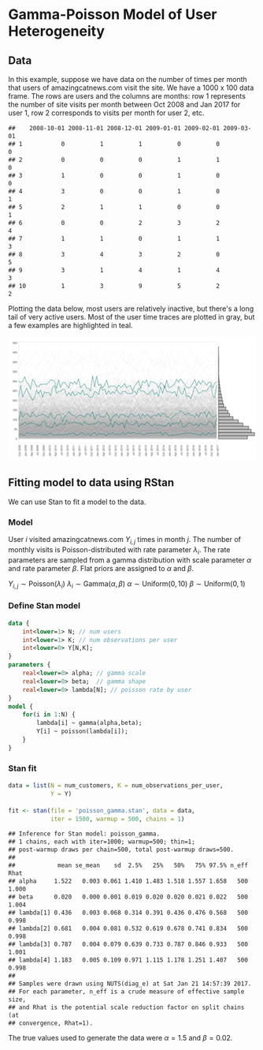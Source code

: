 Gamma-Poisson Model of User Heterogeneity
================

Data
----

In this example, suppose we have data on the number of times per month that users of amazingcatnews.com visit the site. We have a 1000 x 100 data frame. The rows are users and the columns are months: row 1 represents the number of site visits per month between Oct 2008 and Jan 2017 for user 1, row 2 corresponds to visits per month for user 2, etc.

    ##    2008-10-01 2008-11-01 2008-12-01 2009-01-01 2009-02-01 2009-03-01
    ## 1           0          1          1          0          0          0
    ## 2           0          0          0          1          1          0
    ## 3           1          0          0          1          0          0
    ## 4           3          0          0          1          0          1
    ## 5           2          1          1          0          0          1
    ## 6           0          0          2          3          2          4
    ## 7           1          1          0          1          1          3
    ## 8           3          4          3          2          0          5
    ## 9           3          1          4          1          4          3
    ## 10          1          3          9          5          2          2

Plotting the data below, most users are relatively inactive, but there's a long tail of very active users. Most of the user time traces are plotted in gray, but a few examples are highlighted in teal.

![](figures/poisson_gamma1.png)

Fitting model to data using RStan
---------------------------------

We can use Stan to fit a model to the data.

### Model

User *i* visited amazingcatnews.com *Y*<sub>*i*, *j*</sub> times in month *j*. The number of monthly visits is Poisson-distributed with rate parameter *λ*<sub>*i*</sub>. The rate parameters are sampled from a gamma distribution with scale parameter *α* and rate parameter *β*. Flat priors are assigned to *α* and *β*.

*Y*<sub>*i*, *j*</sub> ∼ Poisson(*λ*<sub>*i*</sub>)
*λ*<sub>*i*</sub> ∼ Gamma(*α*, *β*)
*α* ∼ Uniform(0, 10)
*β* ∼ Uniform(0, 1)

### Define Stan model

``` stan
data {
    int<lower=1> N; // num users
    int<lower=1> K; // num observations per user
    int<lower=0> Y[N,K];
}
parameters {
    real<lower=0> alpha; // gamma scale
    real<lower=0> beta;  // gamma shape
    real<lower=0> lambda[N]; // poisson rate by user
}
model {
    for(i in 1:N) {
        lambda[i] ~ gamma(alpha,beta);
        Y[i] ~ poisson(lambda[i]);
    }
}
```

### Stan fit

``` r
data = list(N = num_customers, K = num_observations_per_user,
            Y = Y)

fit <- stan(file = 'poisson_gamma.stan', data = data,
            iter = 1500, warmup = 500, chains = 1)
```

    ## Inference for Stan model: poisson_gamma.
    ## 1 chains, each with iter=1000; warmup=500; thin=1;
    ## post-warmup draws per chain=500, total post-warmup draws=500.
    ##
    ##            mean se_mean    sd  2.5%   25%   50%   75% 97.5% n_eff  Rhat
    ## alpha     1.522   0.003 0.061 1.410 1.483 1.518 1.557 1.658   500 1.000
    ## beta      0.020   0.000 0.001 0.019 0.020 0.020 0.021 0.022   500 1.004
    ## lambda[1] 0.436   0.003 0.068 0.314 0.391 0.436 0.476 0.568   500 0.998
    ## lambda[2] 0.681   0.004 0.081 0.532 0.619 0.678 0.741 0.834   500 0.998
    ## lambda[3] 0.787   0.004 0.079 0.639 0.733 0.787 0.846 0.933   500 1.001
    ## lambda[4] 1.183   0.005 0.109 0.971 1.115 1.178 1.251 1.407   500 0.998
    ##
    ## Samples were drawn using NUTS(diag_e) at Sat Jan 21 14:57:39 2017.
    ## For each parameter, n_eff is a crude measure of effective sample size,
    ## and Rhat is the potential scale reduction factor on split chains (at
    ## convergence, Rhat=1).

The true values used to generate the data were *α* = 1.5 and *β* = 0.02.
